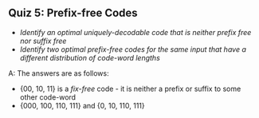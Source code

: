 ## Quiz 5: Prefix-free Codes

* *Identify an optimal uniquely-decodable code that is neither prefix free nor suffix free*
* *Identify two optimal prefix-free codes for the same input that have a different distribution of code-word lengths*

A: The answers are as follows:
* {00, 10, 11} is a *fix-free* code - it is neither a prefix or suffix to some other code-word
* {000, 100, 110, 111} and {0, 10, 110, 111}